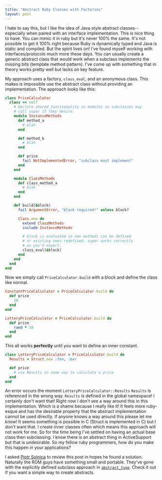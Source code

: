 ```yaml
---
title: "Abstract Ruby Classes with Factories"
layout: post
---
```


I hate to say this, but I like the idea of Java style abstract
classes--especially when paired with an interface implementation. This
is nice thing to have. You can mimic it in ruby but it's never 100%
the same. It's not possible to get it 100% right because Ruby is
dynamically typed and Java is static and compiled. But the spirit
lives on! I've found myself working with interfaces/protocols much
more these days. You can usually create a generic abstract class that
would work when a subclass implements the missing bits (template
method pattern). I've come up with something that in theory works
pretty well but lacks on key feature.

My approach uses a factory, `class_eval`, and an anonymous class. This
makes is impossible use the abstract class without providing an
implementation. The approach looks like this:

```ruby
class PriceCalculator
  class << self
    # Declare shared functionality in modules so subclasses may
    # call super if they desire.
    module InstanceMethods
      def method_a
        # blah
      end

      def method_b
        # blah
      end

      def price
        fail NotImplementedError, "subclass must implement"
      end
    end

    module ClassMethods
      def class_method_a
        # blah
      end
    end

    def build(&block)
      fail ArgumentError, "block required!" unless block?

      Class.new do
        extend ClassMethods
        include InstanceMethods

        # block is evaluated so new methods can be defined
        # or existing ones redefined. super works correctly
        # as you'd expect.
        class_eval(&block)
      end
    end
  end
end
```

Now we simply call `PriceCalculator.build` with a block and define the
class like normal.

```ruby
ConstantPriceCalculator = PriceCalculator.build do
  def price
    10
  end
end

LotteryPriceCalculator = PriceCalculator.build do
  def price
    rand * 10
  end
end
```

This all works **perfectly** until you want to define an inner
constant.

```ruby
class LotteryPriceCalculator = PriceCalculator.build do
  Results = Struct.new :foo, :bar

  def price
    # use Results in some way to calculate a price
  end
end
```

An error occurs the moment `LotteryPriceCalculator::Results`
`Results` is referenced in the wrong way. `Results` is
defined in the global namespace! I certainly don't want that! Right
now I don't see a way around this in this implementation. Which is
a shame because I really like it! It feels more ruby-esque and has the
desirable property that the abstract implementation cannot be used
directly. If anyone knows a way around this please let me know! It
seems something is possible in C (Struct is implemented in C) but I
don't want that. I create inner classes often which means this
approach will not work for me. So for the time being I've settled on
having an actual base class then subclassing. I know there is an
abstract thing in ActiveSupport but that is undesirable. So my fellow
ruby programmers, how do you make this happen in your applications?

I asked [Piotr Solnica](http://twitter.com/_solnic_) to review this
post in hopes he found a solution. Naturally the ROM guys have
something small and portable. They've gone with the explicitly defined
subclass approach in
[`abstract_type`](https://github.com/dkubb/abstract_type). Check it
out if you want a simple way to create abstracts.
